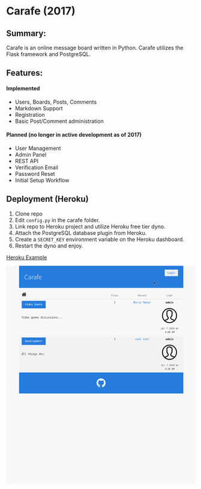 # Carafe (2017)

## Summary:

Carafe is an online message board written in Python. Carafe utilizes the Flask framework and PostgreSQL. 

## Features:

#### Implemented
- Users, Boards, Posts, Comments
- Markdown Support
- Registration
- Basic Post/Comment administration

#### Planned (no longer in active development as of 2017)
- User Management
- Admin Panel
- REST API
- Verification Email
- Password Reset
- Initial Setup Workflow

## Deployment (Heroku)

1. Clone repo
2. Edit ```config.py``` in the carafe folder.
3. Link repo to Heroku project and utilize Heroku free tier dyno.
4. Attach the PostgreSQL database plugin from Heroku.
5. Create a ```SECRET_KEY``` environment variable on the Heroku dashboard.
6. Restart the dyno and enjoy.

[Heroku Example](https://carafeboard.herokuapp.com)

![demo](https://github.com/haydenmcfarland/assets/blob/master/images/carafe.gif?raw=true)

